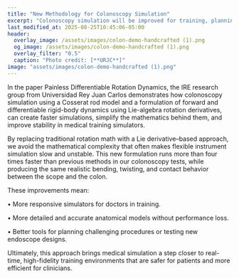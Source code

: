 ```yaml
---
title: "New Methodology for Colonoscopy Simulation"  
excerpt: "Colonoscopy simulation will be improved for training, planning, and research using a new methodology."
last_modified_at: 2025-08-25T10:45:06-05:00
header:
  overlay_image: /assets/images/colon-demo-handcrafted (1).png
  og_image: /assets/images/colon-demo-handcrafted (1).png 
  overlay_filter: "0.5"
  caption: "Photo credit: [**URJC**]"
image: "assets/images/colon-demo-handcrafted (1).png"
---
```


In the paper Painless Differentiable Rotation Dynamics, the IRE research group from Universidad Rey Juan Carlos demonstrates how colonoscopy simulation using a Cosserat rod model and a formulation of forward and differentiable rigid-body dynamics using Lie-algebra rotation derivatives, can create faster simulations, simplify the mathematics behind them, and improve stability in medical training simulators.

By replacing traditional rotation math with a Lie derivative–based approach, we avoid the mathematical complexity that often makes flexible instrument simulation slow and unstable. This new formulation runs more than four times faster than previous methods in our colonoscopy tests, while producing the same realistic bending, twisting, and contact behavior between the scope and the colon.

These improvements mean:

•	More responsive simulators for doctors in training.

•	More detailed and accurate anatomical models without performance loss.

•	Better tools for planning challenging procedures or testing new endoscope designs.

Ultimately, this approach brings medical simulation a step closer to real-time, high-fidelity training environments that are safer for patients and more efficient for clinicians.
